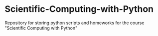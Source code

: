 # Scientific-Computing-with-Python
Repository for storing python scripts and homeworks for the course "Scientific Computing with Python"
